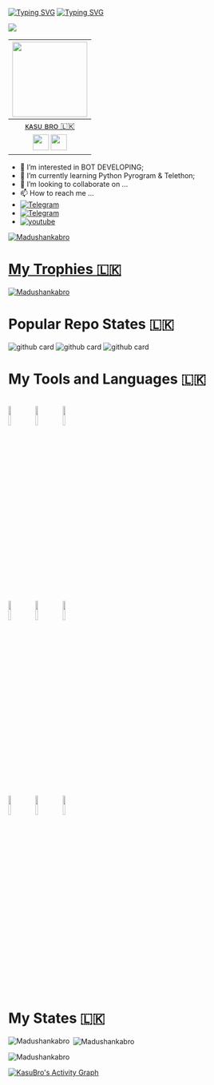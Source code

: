 [![Typing SVG](https://readme-typing-svg.herokuapp.com?color=6B5DF7&size=75&width=1050&height=200&lines=Hi+I'm+Madushankabro)](https://git.io/typing-svg) 
[![Typing SVG](https://readme-typing-svg.herokuapp.com?font=bold&color=000000&size=35&width=1050&height=100&lines=%E2%9E%AA+I'm+Bot+Developer;+%E2%9E%AA+I%E2%80%99m+Currently+Learning+Python+Pyrogram+%26+Telethon;+%E2%9E%AA+Don't+Forget+to+Follow+My+Github+Profile;%E2%9E%AA+Good+Bye)](https://git.io/typing-svg)

<p align="left"><img src="https://user-images.githubusercontent.com/77770753/117139498-f081c400-adc9-11eb-9aaf-f895a54ecc67.gif"></p>  



|<a href="https://t.me/kasu_bro/"><img src="https://telegra.ph/file/c0ea7453c2b1c0267a5e0.jpg" width="150px" height="150px" /></a> |
|:---------------------------------------------------------------------------------------------------------------------------------------:|
|       [ᴋᴀsᴜ ʙʀᴏ 🇱🇰](https://t.me/kasu_bro)                                                                                |
| <a href="https://github.com/Madushankabro"><img src="https://cdn.iconscout.com/icon/free/png-256/github-108-438008.png" width="32px" height="32px"></a> <a href="https://www.facebook.com/kasuntha.madushanka.18/"><img src="https://i.ibb.co/zmYNW4p/facebook.png" width="32px" height="32px"></a>| 




- 👀 I’m interested in BOT DEVELOPING;
- 🌱 I’m currently learning Python Pyrogram & Telethon; 
- 💞 I’m looking to collaborate on ...
- 📫 How to reach me ... 
- <a href="https://telegram.me/epusthakalaya_bots">
        <img src="https://img.shields.io/badge/Telegram-green?&style=for-the-badge&logo=Telegram"
             alt="Telegram"
- <a href="https://telegram.me/MissAlissaNews">
        <img src="https://img.shields.io/badge/Telegram-blue?&style=for-the-badge&logo=Telegram"
          alt="Telegram"
 - <a href="https://www.youtube.com/channel/UC2COV4jPD1hHbQMJuPnA3HA">
        <img src="https://img.shields.io/badge/youtube-red?&style=for-the-badge&logo=Youtube"
             alt="youtube" 
      
<p align="left"> <img src="https://komarev.com/ghpvc/?username=Madushankabro&label=Profile%20views&color=0e75b6&style=plastic" alt="Madushankabro" /> </p>

# My Trophies 🇱🇰
<a href="https://github.com/Madushankabro"><img src="https://github-profile-trophy.vercel.app/?username=Madushankabro&no-bg=true" alt="Madushankabro" /></a>



# Popular Repo States 🇱🇰
![github card](https://github-readme-stats.vercel.app/api/pin/?username=Madushankabro&repo=MissAlissa&theme=dark)
![github card](https://github-readme-stats.vercel.app/api/pin/?username=Madushankabro&repo=TheElina-Bot&theme=dark)
![github card](https://github-readme-stats.vercel.app/api/pin/?username=Madushankabro&repo=MissAlissaX-Music&theme=dark)


# My Tools and Languages 🇱🇰

<p align ="left">
  <br />
  <code><img width="10%"  src="https://www.vectorlogo.zone/logos/json/json-ar21.svg"></code>
  <code><img width="10%"   src="https://www.vectorlogo.zone/logos/heroku/heroku-ar21.svg"></code>
  <code><img width="10%"   src="https://www.vectorlogo.zone/logos/python/python-ar21.svg"></code>
  <br />
  <code><img width="10%"  src="https://www.vectorlogo.zone/logos/mongodb/mongodb-ar21.svg"></code>
  <code><img width="10%"  src="https://www.vectorlogo.zone/logos/postgresql/postgresql-ar21.svg"></code>
  <code><img width="10%"  src="https://www.vectorlogo.zone/logos/redis/redis-ar21.svg"></code>
  <br />
  <code><img width="10%"  src="https://www.vectorlogo.zone/logos/spotify/spotify-ar21.svg"></code>
  <code><img width="10%"  src="https://www.vectorlogo.zone/logos/github/github-ar21.svg"></code>
  <code><img width="10%"  src="https://www.vectorlogo.zone/logos/youtube/youtube-ar21.svg"></code>
  <br>
</p> 

# My States 🇱🇰
<p><img align="left" src="https://github-readme-stats.vercel.app/api/top-langs?username=Madushankabro&show_icons=true&locale=en&layout=compact&theme=dark" alt="Madushankabro" /></p>

<p>&nbsp;<img align="center" src="https://github-readme-stats.vercel.app/api?username=Madushankabro&show_icons=true&theme=dark&locale=en" alt="Madushankabro" /></p>

<p><img align="center" src="https://github-readme-streak-stats.herokuapp.com/?user=Madushankabro&theme=dark" alt="Madushankabro" /></p>

  <a href="https://github.com/Madushankabro"><img alt="KasuBro's Activity Graph" src="https://activity-graph.herokuapp.com/graph?username=Madushankabro&bg_color=000000&color=ffffff&line=e5ed35&point=0f18b4&hide_border=false" /></a>

  
  <!---
Madushankabro/Madushankabro is a ✨ special ✨ repository because its README.md (this file) appears on your GitHub profile.
You can click the Preview link to take a look at your changes.
--->
